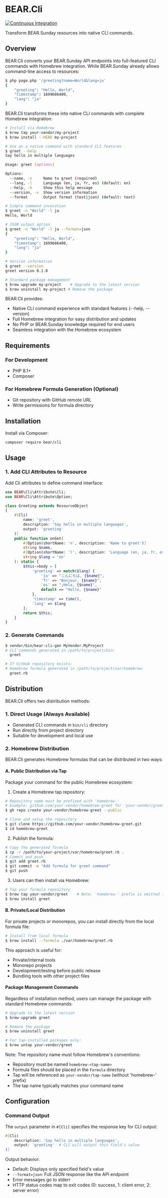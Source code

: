 # BEAR.Cli

[![Continuous Integration](https://github.com/bearsunday/BEAR.Cli/workflows/Continuous%20Integration/badge.svg)](https://github.com/bearsunday/BEAR.Cli/actions)

Transform BEAR.Sunday resources into native CLI commands.

## Overview

BEAR.Cli converts your BEAR.Sunday API endpoints into full-featured CLI commands with Homebrew integration. While BEAR.Sunday already allows command-line access to resources:

```bash
$ php page.php '/greeting?name=World&lang=ja'
{
    "greeting": "Hello, World",
    "timestamp": 1699686400,
    "lang": "ja"
}
```

BEAR.Cli transforms these into native CLI commands with complete Homebrew integration:

```bash
# Install via Homebrew
$ brew tap your-vendor/my-project
$ brew install --HEAD my-project

# Use as a native command with standard CLI features
$ greet --help
Say hello in multiple languages

Usage: greet [options]

Options:
  --name, -n     Name to greet (required)
  --lang, -l     Language (en, ja, fr, es) (default: en)
  --help, -h     Show this help message
  --version, -v  Show version information
  --format       Output format (text|json) (default: text)

# Simple command invocation
$ greet -n "World" -l ja
Hello, World

# JSON output option
$ greet -n "World" -l ja --format=json
{
    "greeting": "Hello, World",
    "timestamp": 1699686400,
    "lang": "ja"
}

# Version information
$ greet --version
greet version 0.1.0

# Standard package management
$ brew upgrade my-project    # Upgrade to the latest version
$ brew uninstall my-project # Remove the package
```

BEAR.Cli provides:
- Native CLI command experience with standard features (--help, --version)
- Full Homebrew integration for easy distribution and updates
- No PHP or BEAR.Sunday knowledge required for end users
- Seamless integration with the Homebrew ecosystem

## Requirements

### For Development
- PHP 8.1+
- Composer

### For Homebrew Formula Generation (Optional)
- Git repository with GitHub remote URL
- Write permissions for formula directory

## Installation

Install via Composer:

    composer require bear/cli

## Usage

### 1. Add CLI Attributes to Resource

Add Cli attributes to define command interface:

```php
use BEAR\Cli\Attribute\Cli;
use BEAR\Cli\Attribute\Option;

class Greeting extends ResourceObject
{
    #[Cli(
        name: 'greet',
        description: 'Say hello in multiple languages',
        output: 'greeting'
    )]
    public function onGet(
        #[Option(shortName: 'n', description: 'Name to greet')]
        string $name,
        #[Option(shortName: 'l', description: 'Language (en, ja, fr, es)')]
        string $lang = 'en'
    ): static {
        $this->body = [
            'greeting' => match($lang) {
                'ja' => "こんにちは, {$name}",
                'fr' => "Bonjour, {$name}",
                'es' => "¡Hola, {$name}",
                default => "Hello, {$name}"
            },
            'timestamp' => time(),
            'lang' => $lang
        ];
        return $this;
    }
}
```

### 2. Generate Commands

```bash
$ vendor/bin/bear-cli-gen MyVendor.MyProject
# CLI commands generated in /path/to/project/bin:
  greet

# If GitHub repository exists:
# Homebrew formula generated in /path/to/project/var/homebrew:
  greet.rb
```

## Distribution

BEAR.Cli offers two distribution methods:

### 1. Direct Usage (Always Available)
- Generated CLI commands in `bin/cli` directory
- Run directly from project directory
- Suitable for development and local use

### 2. Homebrew Distribution

BEAR.Cli generates Homebrew formulas that can be distributed in two ways:

#### A. Public Distribution via Tap

Package your command for the public Homebrew ecosystem:

1. Create a Homebrew tap repository:
```bash
# Repository name must be prefixed with 'homebrew-'
# Example: github.com/your-vendor/homebrew-greet for 'your-vendor/greet' tap
$ gh repo create your-vendor/homebrew-greet --public

# Clone and setup the repository
$ git clone https://github.com/your-vendor/homebrew-greet.git
$ cd homebrew-greet
```

2. Publish the formula:
```bash
# Copy the generated formula
$ cp -r /path/to/your-project/var/homebrew/greet.rb .
# Commit and push
$ git add greet.rb
$ git commit -m "Add formula for greet command"
$ git push
```

3. Users can then install via Homebrew:
```bash
# Tap your formula repository
$ brew tap your-vendor/greet    # Note: 'homebrew-' prefix is omitted in tap command
$ brew install greet
```

#### B. Private/Local Distribution

For private projects or monorepos, you can install directly from the local formula file:

```bash
# Install from local formula
$ brew install --formula ./var/homebrew/greet.rb
```

This approach is useful for:
- Private/internal tools
- Monorepo projects
- Development/testing before public release
- Bundling tools with other project files

#### Package Management Commands

Regardless of installation method, users can manage the package with standard Homebrew commands:
```bash
# Upgrade to the latest version
$ brew upgrade greet

# Remove the package
$ brew uninstall greet

# For tap-installed packages only:
$ brew untap your-vendor/greet
```

Note: The repository name must follow Homebrew's conventions:
- Repository must be named `homebrew-<tap-name>`
- Formula files should be placed in the `Formula` directory
- Tap will be referenced as `your-vendor/tap-name` (without 'homebrew-' prefix)
- The tap name typically matches your command name


## Configuration

### Command Output

The `output` parameter in `#[Cli]` specifies the response key for CLI output:

```php
#[Cli(
    description: 'Say hello in multiple languages',
    output: 'greeting'  # CLI will output this field's value
)]
```

Output behavior:
- Default: Displays only specified field's value
- `--format=json`: Full JSON response like the API endpoint
- Error messages go to stderr
- HTTP status codes map to exit codes (0: success, 1: client error, 2: server error)
